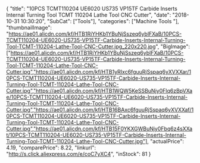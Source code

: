 {
	"title": "10PCS TCMT110204 UE6020  US735 VP15TF Carbide Inserts Internal Turning Tool TCMT 110204 Lathe Tool CNC Cutter",
	"date": "2018-10-31 10:30:20",
	"SubCat": ["Tools"],
	"categories": ["Machine Tools "],
	"thumbnailImage": "https://ae01.alicdn.com/kf/HTB1RiYHKb1YBuNjSszeq6yblFXaB/10PCS-TCMT110204-UE6020-US735-VP15TF-Carbide-Inserts-Internal-Turning-Tool-TCMT-110204-Lathe-Tool-CNC-Cutter.jpg_220x220.jpg",
	"BigImage": ["https://ae01.alicdn.com/kf/HTB1RiYHKb1YBuNjSszeq6yblFXaB/10PCS-TCMT110204-UE6020-US735-VP15TF-Carbide-Inserts-Internal-Turning-Tool-TCMT-110204-Lathe-Tool-CNC-Cutter.jpg","https://ae01.alicdn.com/kf/HTB1yRIxc6fguuRjSspaq6yXVXXar/10PCS-TCMT110204-UE6020-US735-VP15TF-Carbide-Inserts-Internal-Turning-Tool-TCMT-110204-Lathe-Tool-CNC-Cutter.jpg","https://ae01.alicdn.com/kf/HTB1WQW5KeSSBuNjy0Flq6zBpVXae/10PCS-TCMT110204-UE6020-US735-VP15TF-Carbide-Inserts-Internal-Turning-Tool-TCMT-110204-Lathe-Tool-CNC-Cutter.jpg","https://ae01.alicdn.com/kf/HTB16BAxc6fguuRjSspaq6yXVXXaf/10PCS-TCMT110204-UE6020-US735-VP15TF-Carbide-Inserts-Internal-Turning-Tool-TCMT-110204-Lathe-Tool-CNC-Cutter.jpg","https://ae01.alicdn.com/kf/HTB15F0YKXGWBuNjy0Fbq6z4sXXat/10PCS-TCMT110204-UE6020-US735-VP15TF-Carbide-Inserts-Internal-Turning-Tool-TCMT-110204-Lathe-Tool-CNC-Cutter.jpg"],
	"actualPrice": 4.19,
	"comparePrice": 8.22,
	"linkurl": "http://s.click.aliexpress.com/e/coC7yXC4",
	"inStock": 81
}
